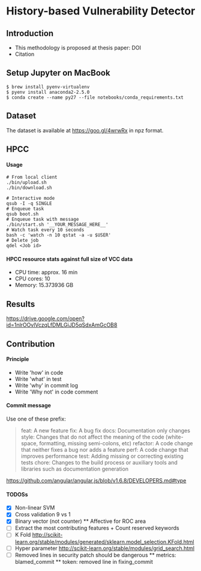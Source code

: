 History-based Vulnerability Detector
===

## Introduction
- This methodology is proposed at thesis paper: DOI
- Citation

## Setup Jupyter on MacBook

```
$ brew install pyenv-virtualenv
$ pyenv install anaconda2-2.5.0
$ conda create --name py27 --file notebooks/conda_requirements.txt
```


## Dataset
The dataset is available at https://goo.gl/4wrwRx in npz format.


## HPCC
#### Usage
```
# From local client
./bin/upload.sh
./bin/download.sh
```

```
# Interactive mode
qsub -I -q SINGLE
# Enqueue task
qsub boot.sh
# Enqueue task with message
./bin/start.sh '__YOUR_MESSAGE_HERE__'
# Watch task every 10 seconds
bash -c 'watch -n 10 qstat -a -u $USER'
# Delete job
qdel <Job id>
```

#### HPCC resource stats against full size of VCC data
* CPU time: approx. 16 min
* CPU cores: 10
* Memory: 15.373936 GB


## Results
https://drive.google.com/open?id=1nlrOOvlVczqLfDMLGiJD5qSdxAmGcOB8

## Contribution

#### Principle
* Write 'how' in code
* Write 'what' in test
* Write 'why' in commit log
* Write 'Why not' in code comment


#### Commit message

Use one of these prefix:

> feat: A new feature
> fix: A bug fix
> docs: Documentation only changes
> style: Changes that do not affect the meaning of the code (white-space, formatting, missing semi-colons, etc)
> refactor: A code change that neither fixes a bug nor adds a feature
> perf: A code change that improves performance
> test: Adding missing or correcting existing tests
> chore: Changes to the build process or auxiliary tools and libraries such as documentation generation

https://github.com/angular/angular.js/blob/v1.6.8/DEVELOPERS.md#type


#### TODOSs
* [x] Non-linear SVM
* [x] Cross validation 9 vs 1
* [x] Binary vector (not counter)
** Affective for ROC area
* [ ] Extract the most contributing features + Count reserved keywords
* [ ] K Fold http://scikit-learn.org/stable/modules/generated/sklearn.model_selection.KFold.html
* [ ] Hyper parameter http://scikit-learn.org/stable/modules/grid_search.html
* [ ] Removed lines in security patch should be dangerous
** metrics: blamed_commit
** token: removed line in fixing_commit
